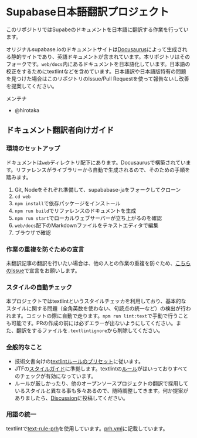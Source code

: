 # Supabase日本語翻訳プロジェクト

このリポジトリではSupabeのドキュメントを日本語に翻訳する作業を行っています。

オリジナルsupabase.ioのドキュメントサイトは[Docusaurus](https://docusaurus.io/)によって生成される静的サイトであり、英語ドキュメントが含まれています。本リポジトリはそのフォークです。`web/docs`内にあるドキュメントを日本語化しています。日本語の校正をするためにtextlintなどを含めています。日本語訳や日本語版特有の問題を見つけた場合はこのリポジトリのIssue/Pull Requestを使って報告ないし改善を提案してください。

メンテナ

- @hirotaka

## ドキュメント翻訳者向けガイド

### 環境のセットアップ

ドキュメントは`web`ディレクトリ配下にあります。Docusaurusで構築されています。リファレンスがライブラリーから自動で生成されるので、そのための手順を踏みます。

1. Git, Nodeをそれぞれ準備して、supababase-jaをフォークしてクローン
2. `cd web`
2. `npm install`で依存パッケージをインストール
3. `npm run build`でリファレンスのドキュメントを生成 
3. `npm run start`でローカルウェブサーバーが立ち上がるのを確認
4. `web/docs`配下のMarkdownファイルをテキストエディタで編集
5. ブラウザで確認

### 作業の重複を防ぐための宣言

未翻訳記事の翻訳を行いたい場合は、他の人との作業の重複を防ぐため、[こちらのIssue](https://github.com/hirotaka/supabase-ja/issues/7)で宣言をお願いします。

### スタイルの自動チェック

本プロジェクトではtextlintというスタイルチェッカを利用しており、基本的なスタイルに関する問題（全角英数を使わない、句読点の統一など）の検出が行われます。コミットの際に自動で走ります。`npm run lint:text`で手動で行うことも可能です。PRの作成の前には必ずエラーが出ないようにしてください。また、翻訳をするファイルを`.textlintignore`から削除してください。

### 全般的なこと

- 技術文書向けの[textlintルールのプリセット](https://github.com/textlint-ja/textlint-rule-preset-ja-technical-writing)に従います。
- JTFの[スタイルガイド](https://www.jtf.jp/tips/translation_quality_guidelines)に準拠します。textlintの[ルール](https://github.com/textlint-ja/textlint-rule-preset-JTF-style)がはいっておりすべてのチェックが有効になっています。
- ルールが厳しかったり、他のオープンソースプロジェクトの翻訳で採用しているスタイルと異なる事も多々あるので、随時調整してきます。何か提案がありましたら、[Discussion](https://github.com/hirotaka/supabase-ja/discussions)に投稿してください。

### 用語の統一

textlintで[text-rule-prh](https://github.com/textlint-rule/textlint-rule-prh)を使用しています。[prh.yml](web/prh.hml)に記載しています。

